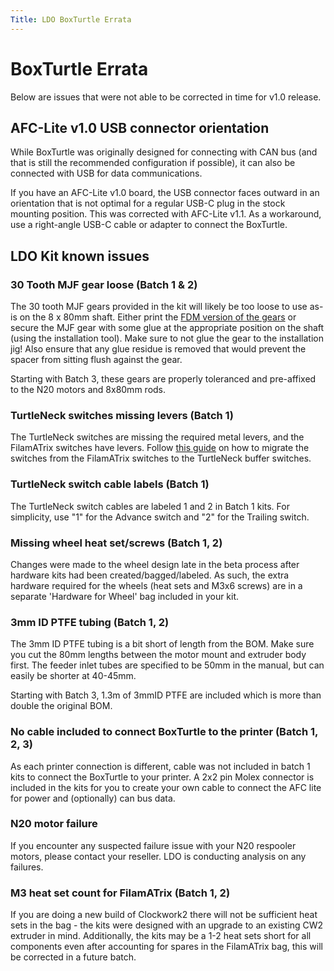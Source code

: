 ```yaml
---
Title: LDO BoxTurtle Errata
---
```


# BoxTurtle Errata

Below are issues that were not able to be corrected in time for v1.0 release.

## AFC-Lite v1.0 USB connector orientation

While BoxTurtle was originally designed for connecting with CAN bus (and that is still the recommended configuration if
possible), it can also be connected with USB for data communications.

If you have an AFC-Lite v1.0 board, the USB connector faces outward in an orientation that is not optimal for a regular
USB-C plug in the stock mounting position. This was corrected with AFC-Lite v1.1. As a workaround, use a right-angle
USB-C cable or adapter to connect the BoxTurtle.

## LDO Kit known issues

### 30 Tooth MJF gear loose (Batch 1 & 2)

The 30 tooth MJF gears provided in the kit will likely be too loose to use as-is on the 8 x 80mm shaft. Either print
the [FDM version of the gears](https://github.com/ArmoredTurtle/BoxTurtle/blob/main/STLs/Base_Build/Spooler/helical_gear_30_teeth_x4.stl)
or secure the MJF gear with some glue at the appropriate position on the shaft (using the installation tool). Make sure
to not glue the gear to the installation jig! Also ensure that any glue residue is removed that would prevent the spacer
from sitting flush against the gear.

Starting with Batch 3, these gears are properly toleranced and pre-affixed to the N20 motors and 8x80mm rods.

### TurtleNeck switches missing levers (Batch 1)

The TurtleNeck switches are missing the required metal levers, and the FilamATrix switches have levers.
Follow [this guide](https://www.youtube.com/watch?v=1cHecdyxhpw) on how to migrate the switches from the FilamATrix
switches to the TurtleNeck buffer switches.

### TurtleNeck switch cable labels (Batch 1)

The TurtleNeck switch cables are labeled 1 and 2 in Batch 1 kits. For simplicity, use "1" for the Advance switch and "2"
for the Trailing switch.

### Missing wheel heat set/screws (Batch 1, 2)

Changes were made to the wheel design late in the beta process after hardware kits had been created/bagged/labeled. As
such, the extra hardware required for the wheels (heat sets and M3x6 screws) are in a separate 'Hardware for Wheel' bag
included in your kit.

### 3mm ID PTFE tubing (Batch 1, 2)

The 3mm ID PTFE tubing is a bit short of length from the BOM. Make sure you cut the 80mm lengths between the motor mount
and extruder body first. The feeder inlet tubes are specified to be 50mm in the manual, but can easily be shorter at
40-45mm.

Starting with Batch 3, 1.3m of 3mmID PTFE are included which is more than double the original BOM.

### No cable included to connect BoxTurtle to the printer (Batch 1, 2, 3)

As each printer connection is different, cable was not included in batch 1 kits to connect the BoxTurtle to your
printer. A 2x2 pin Molex connector is included in the kits for you to create your own cable to connect the AFC lite for
power and (optionally) can bus data.

### N20 motor failure

If you encounter any suspected failure issue with your N20 respooler motors, please contact your reseller. LDO is
conducting analysis on any failures.

### M3 heat set count for FilamATrix (Batch 1, 2)

If you are doing a new build of Clockwork2 there will not be sufficient heat sets in the bag - the kits were designed
with an upgrade to an existing CW2 extruder in mind. Additionally, the kits may be a 1-2 heat sets short for all
components even after accounting for spares in the FilamATrix bag, this will be corrected in a future batch.
